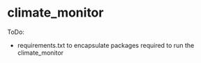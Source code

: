 # climate_monitor
ToDo:
+ requirements.txt to encapsulate packages required to run the climate_monitor
